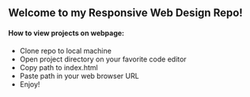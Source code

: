 ## Welcome to my Responsive Web Design Repo!

#### How to view projects on webpage:

- Clone repo to local machine
- Open project directory on your favorite code editor
- Copy path to index.html
- Paste path in your web browser URL
- Enjoy!
